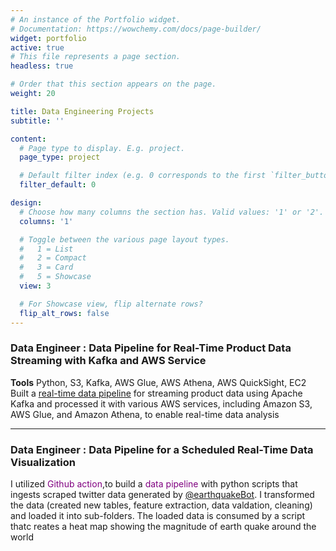 ```yaml
---
# An instance of the Portfolio widget.
# Documentation: https://wowchemy.com/docs/page-builder/
widget: portfolio
active: true
# This file represents a page section.
headless: true

# Order that this section appears on the page.
weight: 20

title: Data Engineering Projects
subtitle: ''

content:
  # Page type to display. E.g. project.
  page_type: project

  # Default filter index (e.g. 0 corresponds to the first `filter_button` instance below).
  filter_default: 0

design:
  # Choose how many columns the section has. Valid values: '1' or '2'.
  columns: '1'

  # Toggle between the various page layout types.
  #   1 = List
  #   2 = Compact
  #   3 = Card
  #   5 = Showcase
  view: 3

  # For Showcase view, flip alternate rows?
  flip_alt_rows: false
---
```




### Data Engineer : Data Pipeline for Real-Time Product Data Streaming with Kafka and AWS Service
**Tools** Python, S3, Kafka, AWS Glue, AWS Athena, AWS QuickSight, EC2  
Built a [real-time data pipeline](https://github.com/thayeylolu/Data-Engineering-Projects/tree/master/aws/real-time%20product%20analysis%20with%20kafka) for streaming product data using Apache Kafka and processed it with various AWS services, including Amazon S3, AWS Glue, and Amazon Athena, to enable real-time data analysis

----
### Data Engineer : Data Pipeline for a Scheduled Real-Time Data Visualization
I utilized <span style="color: purple;">Github action</span>,to build a <span style="color: purple;"> data pipeline</span> with python scripts that ingests scraped twitter data generated by [@earthquakeBot](https://twitter.com/earthquakeBot). I transformed the data (created new tables, feature extraction, data valdation, cleaning) and loaded it into sub-folders. The loaded data is consumed by a script thatc reates a heat map showing the magnitude of earth quake around the world





